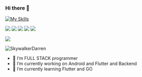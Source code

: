 ### Hi there 👋
[![My Skills](https://skillicons.dev/icons?i=androidstudio,bash,c,cpp,dart,flutter,firebase,git,go,idea,java,jenkins,kotlin,linux,mysql,nginx,py,qt,raspberrypi,rust&perline=10)](https://skillicons.dev)

![](https://img.shields.io/badge/language-dart-blue)
![](https://img.shields.io/badge/language-go-blue)
![](https://img.shields.io/badge/language-python-blue)
![](https://img.shields.io/badge/language-kotlin-orange)
![](https://img.shields.io/badge/language-rust-red)

![](https://img.shields.io/badge/E--mail-yh322yh@outlook.com-brightgreen)

![SkywalkerDarren](https://github-readme-stats.vercel.app/api?username=SkywalkerDarren&show_icons=true&count_private=true)

- 🚀 I‘m FULL STACK programmer
- 🔭 I’m currently working on Android and Flutter and Backend
- 🌱 I’m currently learning Flutter and GO
